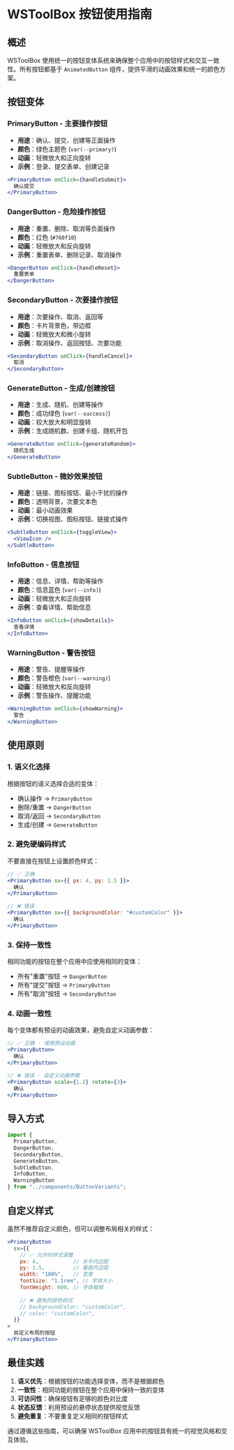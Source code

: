 # WSToolBox 按钮使用指南

## 概述

WSToolBox 使用统一的按钮变体系统来确保整个应用中的按钮样式和交互一致性。所有按钮都基于 `AnimatedButton` 组件，提供平滑的动画效果和统一的颜色方案。

## 按钮变体

### PrimaryButton - 主要操作按钮
- **用途**：确认、提交、创建等正面操作
- **颜色**：绿色主题色 (`var(--primary)`)
- **动画**：轻微放大和正向旋转
- **示例**：登录、提交表单、创建记录

```jsx
<PrimaryButton onClick={handleSubmit}>
  确认提交
</PrimaryButton>
```

### DangerButton - 危险操作按钮
- **用途**：重置、删除、取消等负面操作
- **颜色**：红色 (`#760f10`)
- **动画**：轻微放大和反向旋转
- **示例**：重置表单、删除记录、取消操作

```jsx
<DangerButton onClick={handleReset}>
  重置表单
</DangerButton>
```

### SecondaryButton - 次要操作按钮
- **用途**：次要操作、取消、返回等
- **颜色**：卡片背景色，带边框
- **动画**：轻微放大和微小旋转
- **示例**：取消操作、返回按钮、次要功能

```jsx
<SecondaryButton onClick={handleCancel}>
  取消
</SecondaryButton>
```

### GenerateButton - 生成/创建按钮
- **用途**：生成、随机、创建等操作
- **颜色**：成功绿色 (`var(--success)`)
- **动画**：较大放大和明显旋转
- **示例**：生成随机数、创建卡组、随机开包

```jsx
<GenerateButton onClick={generateRandom}>
  随机生成
</GenerateButton>
```

### SubtleButton - 微妙效果按钮
- **用途**：链接、图标按钮、最小干扰的操作
- **颜色**：透明背景，次要文本色
- **动画**：最小动画效果
- **示例**：切换视图、图标按钮、链接式操作

```jsx
<SubtleButton onClick={toggleView}>
  <ViewIcon />
</SubtleButton>
```

### InfoButton - 信息按钮
- **用途**：信息、详情、帮助等操作
- **颜色**：信息蓝色 (`var(--info)`)
- **动画**：轻微放大和正向旋转
- **示例**：查看详情、帮助信息

```jsx
<InfoButton onClick={showDetails}>
  查看详情
</InfoButton>
```

### WarningButton - 警告按钮
- **用途**：警告、提醒等操作
- **颜色**：警告橙色 (`var(--warning)`)
- **动画**：轻微放大和反向旋转
- **示例**：警告操作、提醒功能

```jsx
<WarningButton onClick={showWarning}>
  警告
</WarningButton>
```

## 使用原则

### 1. 语义化选择
根据按钮的语义选择合适的变体：
- 确认操作 → `PrimaryButton`
- 删除/重置 → `DangerButton`
- 取消/返回 → `SecondaryButton`
- 生成/创建 → `GenerateButton`

### 2. 避免硬编码样式
不要直接在按钮上设置颜色样式：

```jsx
// ✅ 正确
<PrimaryButton sx={{ px: 4, py: 1.5 }}>
  确认
</PrimaryButton>

// ❌ 错误
<PrimaryButton sx={{ backgroundColor: "#customColor" }}>
  确认
</PrimaryButton>
```

### 3. 保持一致性
相同功能的按钮在整个应用中应使用相同的变体：
- 所有"重置"按钮 → `DangerButton`
- 所有"提交"按钮 → `PrimaryButton`
- 所有"取消"按钮 → `SecondaryButton`

### 4. 动画一致性
每个变体都有预设的动画效果，避免自定义动画参数：

```jsx
// ✅ 正确 - 使用预设动画
<PrimaryButton>
  确认
</PrimaryButton>

// ❌ 错误 - 自定义动画参数
<PrimaryButton scale={1.2} rotate={3}>
  确认
</PrimaryButton>
```

## 导入方式

```jsx
import {
  PrimaryButton,
  DangerButton,
  SecondaryButton,
  GenerateButton,
  SubtleButton,
  InfoButton,
  WarningButton
} from "../components/ButtonVariants";
```

## 自定义样式

虽然不推荐自定义颜色，但可以调整布局相关的样式：

```jsx
<PrimaryButton
  sx={{
    // ✅ 允许的样式调整
    px: 4,           // 水平内边距
    py: 1.5,         // 垂直内边距
    width: "100%",   // 宽度
    fontSize: "1.1rem", // 字体大小
    fontWeight: 600, // 字体粗细
    
    // ❌ 避免的颜色样式
    // backgroundColor: "customColor",
    // color: "customColor",
  }}
>
  自定义布局的按钮
</PrimaryButton>
```

## 最佳实践

1. **语义优先**：根据按钮的功能选择变体，而不是根据颜色
2. **一致性**：相同功能的按钮在整个应用中保持一致的变体
3. **可访问性**：确保按钮有足够的颜色对比度
4. **状态反馈**：利用预设的悬停状态提供视觉反馈
5. **避免重复**：不要重复定义相同的按钮样式

通过遵循这些指南，可以确保 WSToolBox 应用中的按钮具有统一的视觉风格和交互体验。